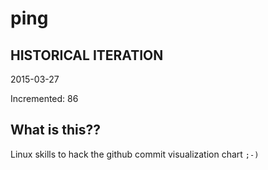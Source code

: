 # ping

## HISTORICAL ITERATION
2015-03-27

Incremented: 86

## What is this?? 
Linux skills to hack the github commit visualization chart `;-)`
